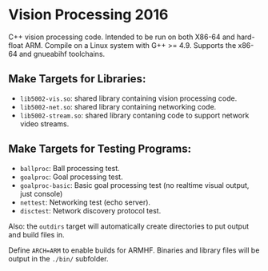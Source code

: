 # Vision Processing 2016
C++ vision processing code. Intended to be run on both X86-64 and hard-float ARM.
Compile on a Linux system with G++ >= 4.9.
Supports the x86-64 and gnueabihf toolchains.

## Make Targets for Libraries:
 * `lib5002-vis.so`: shared library containing vision processing code.
 * `lib5002-net.so`: shared library containing networking code.
 * `lib5002-stream.so`: shared library contaning code to support network video streams.

## Make Targets for Testing Programs:
 * `ballproc`: Ball processing test.
 * `goalproc`: Goal processing test.
 * `goalproc-basic`: Basic goal processing test (no realtime visual output, just console)
 * `nettest`: Networking test (echo server).
 * `disctest`: Network discovery protocol test.

Also: the `outdirs` target will automatically create directories to put output and build files in.

Define `ARCH=ARM` to enable builds for ARMHF.
Binaries and library files will be output in the `./bin/` subfolder.
